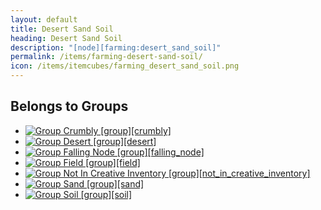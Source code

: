 ```yaml
---
layout: default
title: Desert Sand Soil
heading: Desert Sand Soil
description: "[node][farming:desert_sand_soil]"
permalink: /items/farming-desert-sand-soil/
icon: /items/itemcubes/farming_desert_sand_soil.png
---
```



## Belongs to Groups

<ul class="list-items">
    <li><a href="{{site.baseurl}}/items/group-crumbly/"><img src="{{site.baseurl}}/assets/img/items/group.png" data-toggle="tooltip" title="Group Crumbly [group][crumbly]"></a></li>
    <li><a href="{{site.baseurl}}/items/group-desert/"><img src="{{site.baseurl}}/assets/img/items/group.png" data-toggle="tooltip" title="Group Desert [group][desert]"></a></li>
    <li><a href="{{site.baseurl}}/items/group-falling-node/"><img src="{{site.baseurl}}/assets/img/items/group.png" data-toggle="tooltip" title="Group Falling Node [group][falling_node]"></a></li>
    <li><a href="{{site.baseurl}}/items/group-field/"><img src="{{site.baseurl}}/assets/img/items/group.png" data-toggle="tooltip" title="Group Field [group][field]"></a></li>
    <li><a href="{{site.baseurl}}/items/group-not-in-creative-inventory/"><img src="{{site.baseurl}}/assets/img/items/group.png" data-toggle="tooltip" title="Group Not In Creative Inventory [group][not_in_creative_inventory]"></a></li>
    <li><a href="{{site.baseurl}}/items/group-sand/"><img src="{{site.baseurl}}/assets/img/items/group.png" data-toggle="tooltip" title="Group Sand [group][sand]"></a></li>
    <li><a href="{{site.baseurl}}/items/group-soil/"><img src="{{site.baseurl}}/assets/img/items/group.png" data-toggle="tooltip" title="Group Soil [group][soil]"></a></li>
</ul>
